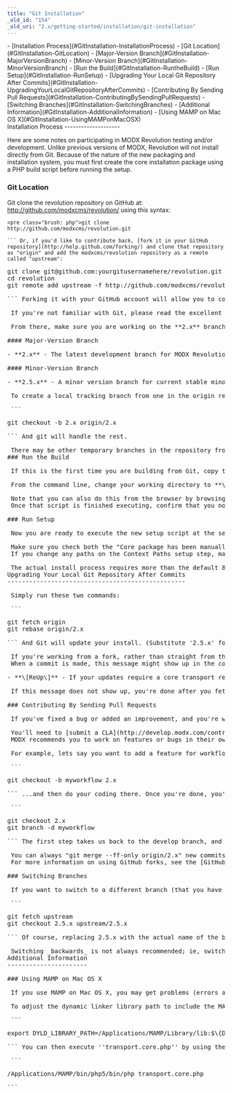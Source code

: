 ```yaml
---
title: "Git Installation"
_old_id: "154"
_old_uri: "2.x/getting-started/installation/git-installation"
---
```


<div>- [Installation Process](#GitInstallation-InstallationProcess)
  - [Git Location](#GitInstallation-GitLocation)
      - [Major-Version Branch](#GitInstallation-MajorVersionBranch)
      - [Minor-Version Branch](#GitInstallation-MinorVersionBranch)
  - [Run the Build](#GitInstallation-RuntheBuild)
  - [Run Setup](#GitInstallation-RunSetup)
- [Upgrading Your Local Git Repository After Commits](#GitInstallation-UpgradingYourLocalGitRepositoryAfterCommits)
  - [Contributing By Sending Pull Requests](#GitInstallation-ContributingBySendingPullRequests)
  - [Switching Branches](#GitInstallation-SwitchingBranches)
- [Additional Information](#GitInstallation-AdditionalInformation)
  - [Using MAMP on Mac OS X](#GitInstallation-UsingMAMPonMacOSX)

</div>Installation Process
--------------------

 Here are some notes on participating in MODX Revolution testing and/or development. Unlike previous versions of MODX, Revolution will not install directly from Git. Because of the nature of the new packaging and installation system, you must first create the core installation package using a PHP build script before running the setup.

### Git Location

 Git clone the revolution repository on GitHub at: <http://github.com/modxcms/revolution/> using this syntax:

 ```
<pre class="brush: php">git clone http://github.com/modxcms/revolution.git

``` Or, if you'd like to contribute back, [fork it in your GitHub repository](http://help.github.com/forking/) and clone that repository as "origin" and add the modxcms/revolution repository as a remote called "upstream":

 ```
<pre class="brush: php">git clone git@github.com:yourgitusernamehere/revolution.git
cd revolution
git remote add upstream -f http://github.com/modxcms/revolution.git

``` Forking it with your GitHub account will allow you to contribute back to MODX by sending pull requests by clicking the "Pull Request" button on your GitHub page. (You'll need to [submit a CLA](http://develop.modx.com/contribute/cla/) before we can accept your code, though.) If you decide to fork, it'd be helpful for you to read our [Git Contributors Guide](/display/community/MODX+GitHub+Contributor%27s+Guide "MODX GitHub Contributor's Guide") for detailed information on keeping your fork up-to-date.

 If you're not familiar with Git, please read the excellent tutorial from [GitHub](http://learn.github.com/) and view the [GitHub help pages](http://help.github.com).

 From there, make sure you are working on the **2.x** branch, if you're wanting the latest bugfixes and features targeted for the next release. There are two significant branches in the modxcms/revolution GitHub repository related to the version 2 releases of MODX Revolution:

#### Major-Version Branch

- **2.x** - The latest development branch for MODX Revolution version 2; all new features and bugfixes targeted for the next minor release will exist here.

#### Minor-Version Branch

- **2.5.x** - A minor version branch for current stable minor releases; contains only bug fixes targeted for the next patch release.

 To create a local tracking branch from one in the origin remote; after cloning, just type:

 ```
<pre class="brush: php">git checkout -b 2.x origin/2.x

``` And git will handle the rest.

<div class="info"> There may be other temporary branches in the repository from time to time, representing features in collaborative development, specific releases being prepared, and/or critical bug patches for supported releases. </div>### Run the Build

 If this is the first time you are building from Git, copy the file **\_build/build.config.sample.php** to **\_build/build.config.php** and edit the properties to point at a valid database with proper credentials (since Revolution 2.1.x, you either need to copy & edit the same way **\_build/build.properties.sample.php** to **\_build/build.properties.php**). NOTE that this database does not have to contain anything; the build script just needs to be able to make a connection to a MySQL database.

 From the command line, change your working directory to **\_build/** and execute the command "**php transport.core.php**". If the PHP executable is not in your path, you will need to either edit the path or give the full path to the PHP executable in the command line. The build process may take an extended period of time (10 to 30 seconds likely), so be patient. (Note: on Mac Mini (1.66Ghz Intel Core Duo with 2GB RAM) running the Leopard development environment as outlined below, this only takes 5-10 seconds.)

<div class="info"> Note that you can also do this from the browser by browsing to the **\_build/transport.core.php** directory, if that directory is accessible in your web server setup. </div> Once that script is finished executing, confirm that you now have a file named core/packages/core.transport.zip and a directory core/packages/core/ containing a manifest.php and many other files/directories.

### Run Setup

 Now you are ready to execute the new setup script at the setup/ URL (e.g. <http://localhost/modxrevo/setup/> if installed in a subdirectory of the web root named modxrevo/).

<div class="note"> Make sure you check both the "Core package has been manually unpacked" and "Files are already in-place" options when installing from Git. </div> If you change any paths on the Context Paths setup step, make sure and move the corresponding directories as appropriate; this is intended for installs from the core package with files not already in-place, where the installer will place the files in the specified locations (assuming the locations allow the PHP process to write to them).

<div class="note"> The actual install process requires more than the default 8M of memory allocated to PHP in many default php.ini files; if you get a blank page when you click "install", try increasing the memory\_limit configuration to 32M or more (16M may work, but why not give php a little space, eh?). </div>Upgrading Your Local Git Repository After Commits
-------------------------------------------------

 Simply run these two commands:

 ```
<pre class="brush: php">git fetch origin
git rebase origin/2.x

``` And Git will update your install. (Substitute '2.5.x' for '2.x' if you're testing/contributing to a specific minor-version branch, or whatever branch you might be working from.)

<div class="warning"> If you're working from a fork, rather than straight from the modxcms/revolution repository, you'll have to fetch from upstream, rather than origin (since origin is your fork). Please read the <span class="error">\[MODX GitHub Contributor's Guide\]</span> for more information. </div> When a commit is made, this message might show up in the commit:

- **\[ReUp\]** - If your updates require a core transport rebuild (such as anything modified in the \_build directory, database model changes, or default data changes), then prefix your commit message with this. If you see this message, simply rebuild the core transport and run setup/ again.

 If this message does not show up, you're done after you fetch and rebase.

### Contributing By Sending Pull Requests

 If you've fixed a bug or added an improvement, and you're working on a fork of the revolution repository, you can send a pull request to MODX and one of the Integration Managers will review your patch.

<div class="note"> You'll need to [submit a CLA](http://develop.modx.com/contribute/cla/) before we can accept your code. </div> MODX recommends you to work on features or bugs in their own separate branches. This way, if MODX doesn't accept your pull request exactly as-is, but still updates those files, you wont have to 'git checkout' the develop (or whatever) branch over again. You can just trash the bugfix/feature branch and reload from your clean develop branch.

 For example, lets say you want to add a feature for workflow for MODX. You'd create a local branch from the '2.x' branch called 'myworkflow' with:

 ```
<pre class="brush: php">git checkout -b myworkflow 2.x

``` ...and then do your coding there. Once you're done, you'd push that branch to your fork, and then send the Pull Request over. Once MODX has integrated your code (or rejected it and you're finished with it), you can then delete the branch like so:

 ```
<pre class="brush: php">git checkout 2.x
git branch -d myworkflow

``` The first step takes us back to the develop branch, and then deletes the custom branch. This allows you to easily update MODX without having to worry about invalid or no-longer used commits, and keeps your main branch clean.

<div class="note"> You can always "git merge --ff-only origin/2.x" new commits incoming from 2.x (or 2.5.x, etc) into your branch after running "git fetch origin" while having your branch checked out. </div> For more information on using GitHub forks, see the [GitHub Forking Help Page](http://help.github.com/forking/).

### Switching Branches

 If you want to switch to a different branch (that you have already checked out locally), simply type these commands:

 ```
<pre class="brush: php">git fetch upstream
git checkout 2.5.x upstream/2.5.x

``` Of course, replacing 2.5.x with the actual name of the branch you want to switch to. After you've done so, run the build and run setup/ again, since different branches might have different databases.

<div class="note"> Switching _backwards_ is not always recommended; ie, switching from 2.x (the latest features in development for next minor release) to 2.5.x (the latest patches for next patch release), since database changes cannot be executed in reverse. While no major issues should occur, be careful when doing this or keep your work in separate databases for each branch you work on. </div>Additional Information
----------------------

### Using MAMP on Mac OS X

 If you use MAMP on Mac OS X, you may get problems (errors about DYLD libraries not being included) when trying to execute ''transport.core.php'' from the terminal. This is because the MAMP PHP libraries won't be on the dynamic linker path by default.

 To adjust the dynamic linker library path to include the MAMP PHP libraries, run the following command via the terminal:

 ```
<pre class="brush: php">export DYLD_LIBRARY_PATH=/Applications/MAMP/Library/lib:$\{DYLD_LIBRARY_PATH\}

``` You can then execute ''transport.core.php'' by using the absolute path to the MAMP PHP executable:

 ```
<pre class="brush: php">/Applications/MAMP/bin/php5/bin/php transport.core.php

```